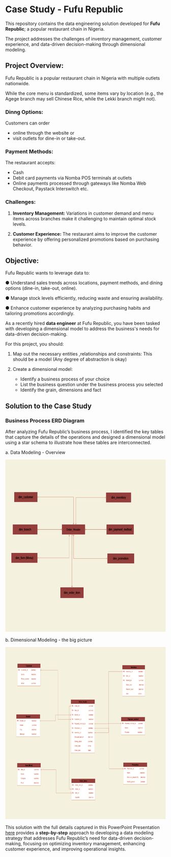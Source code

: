 # Case Study - Fufu Republic
This repository contains the data engineering solution developed for **Fufu Republic**; a popular restaurant chain in Nigeria. 

The project addresses the challenges of inventory management, customer experience, and data-driven decision-making through dimensional modeling.

## Project Overview:
Fufu Republic is a popular restaurant chain in Nigeria with multiple outlets nationwide.

While the core menu is standardized, some items vary by location (e.g., the Agege branch may sell Chinese Rice, while the Lekki branch might not). 

### Dinng Options:
Customers can order
- online through the website or 
- visit outlets for dine-in or take-out.

### Payment Methods:

The restaurant accepts:
- Cash
- Debit card payments via Nomba POS terminals at outlets
- Online payments processed through gateways like Nomba Web Checkout, Paystack Interswitch etc.

### Challenges:
1. **Inventory Management:**
Variations in customer demand and menu items across branches make it challenging to
maintain optimal stock levels.

2. **Customer Experience:**
The restaurant aims to improve the customer experience by offering personalized
promotions based on purchasing behavior.

## Objective:
Fufu Republic wants to leverage data to:

● Understand sales trends across locations, payment methods, and dining options
(dine-in, take-out, online).

● Manage stock levels efficiently, reducing waste and ensuring availability.

● Enhance customer experience by analyzing purchasing habits and tailoring promotions
accordingly.

As a recently hired **data engineer** at Fufu Republic, you have been tasked with developing a dimensional model to address the business's needs for data-driven decision-making.

For this project, you should:

1. Map out the necessary entities ,relationships and constraints: This should be a model (Any degree of abstraction is okay)

2. Create a dimensional model:
    - Identify a business process of your choice
    - List the business question under the business process you selected
    - Identify the grain, dimensions and fact


## Solution to the Case Study

### Business Process ERD Diagram
After analyzing Fufu Republic’s business process, I identified the key tables that capture the details of the operations and designed a dimensional model using a star schema to illustrate how these tables are interconnected.

a. Data Modeling - Overview
<p align="center" style="margin-bottom: 0px !important;">
<img src="https://github.com/Chisomnwa/CDE_Data-Modeling-Assignment/blob/master/fufu_repuplic_data_model_overview.png" width="540" height="540">


b. Dimensional Modeling - the big picture
<p align="center" style="margin-bottom: 0px !important;">
<img src="https://github.com/Chisomnwa/CDE_Data-Modeling-Assignment/blob/master/fufu_republic_dimensional_model.png" width="540" height="540">


This solution with the full details captured in this PowerPoint Presentation [here](https://docs.google.com/presentation/d/1eHlx8JQcEIsJ9wte8s5X0SnhZGBDClDm/edit?usp=sharing&ouid=115975829916748489005&rtpof=true&sd=true) provides a **step-by-step** approach to developing a data modeling strategy that addresses Fufu Republic’s need for data-driven decision-making, focusing on optimizing inventory management, enhancing customer experience, and improving operational insights.